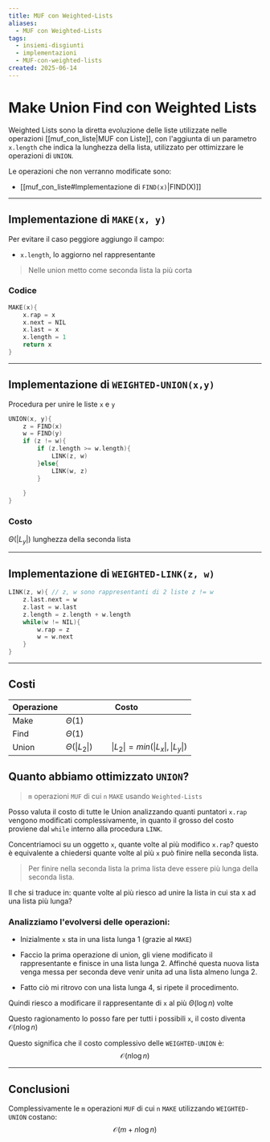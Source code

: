 ```yaml
---
title: MUF con Weighted-Lists
aliases:
  - MUF con Weighted-Lists
tags:
  - insiemi-disgiunti
  - implementazioni
  - MUF-con-weighted-lists
created: 2025-06-14
---
```

# Make Union Find con Weighted Lists
Weighted Lists sono la diretta evoluzione delle liste utilizzate nelle operazioni [[muf_con_liste|MUF con Liste]], con l'aggiunta di un parametro `x.length` che indica la lunghezza della lista, utilizzato per ottimizzare le operazioni di `UNION`.

Le operazioni che non verranno modificate sono:
- [[muf_con_liste#Implementazione di `FIND(x)`|FIND(X)]]

---

## Implementazione di `MAKE(x, y)`
Per evitare il caso peggiore aggiungo il campo:
- `x.length`, lo aggiorno nel rappresentante
> Nelle union metto come seconda lista la più corta

### Codice
```c
MAKE(x){
	x.rap = x
	x.next = NIL
	x.last = x
	x.length = 1
	return x
}
```


---

## Implementazione di `WEIGHTED-UNION(x,y)`

Procedura per unire le liste `x` e `y`

```c
UNION(x, y){
	z = FIND(x)
	w = FIND(y)
	if (z != w){
		if (z.length >= w.length){
			LINK(z, w)
		}else{
			LINK(w, z)
		}
		
	}
}
```
### Costo
$\Theta(|L_y|)$ lunghezza della seconda lista

---

## Implementazione di `WEIGHTED-LINK(z, w)`

```c
LINK(z, w){ // z, w sono rappresentanti di 2 liste z != w
	z.last.next = w
	z.last = w.last
	z.length = z.length + w.length
	while(w != NIL){
		w.rap = z
		w = w.next
	}
}
```


---

## Costi

| Operazione | Costo                                                     |
| ---------- | --------------------------------------------------------- |
| Make       | $\Theta(1)$                                               |
| Find       | $\Theta(1)$                                               |
| Union      | $\Theta(\|L_2\|)\quad\quad \|L_2\|=min(\|L_x\|, \|L_y\|)$ |

## Quanto abbiamo ottimizzato `UNION`?

>`m` operazioni `MUF` di cui `n` `MAKE` usando `Weighted-Lists`

Posso valuta il costo di tutte le Union analizzando quanti puntatori `x.rap` vengono modificati complessivamente, in quanto il grosso del costo proviene dal `while` interno alla procedura `LINK`.

Concentriamoci su un oggetto `x`, quante volte al più modifico `x.rap`?
questo è equivalente a chiedersi quante volte al più `x` può finire nella seconda lista.

> Per finire nella seconda lista la prima lista deve essere più lunga della seconda lista.

Il che si traduce in: quante volte al più riesco ad unire la lista in cui sta x ad una lista più lunga?

### Analizziamo l'evolversi delle operazioni:

- Inizialmente `x` sta in una lista lunga 1 (grazie al `MAKE`)
	
- Faccio la prima operazione di union, gli viene modificato il rappresentante e finisce in una lista lunga 2.
	Affinché questa nuova lista venga messa per seconda deve venir unita ad una lista almeno lunga 2.

- Fatto ciò mi ritrovo con una lista lunga 4, si ripete il procedimento.



Quindi riesco a modificare il rappresentante di `x` al più $\Theta(\log n)$ volte

Questo ragionamento lo posso fare per tutti i possibili `x`, il costo diventa $\mathcal{O}(n\log{n})$

Questo significa che il costo complessivo delle `WEIGHTED-UNION` è:
$$
 \mathcal{O}(n\log{n})
$$


---

## Conclusioni 

Complessivamente le `m` operazioni `MUF` di cui `n` `MAKE` utilizzando `WEIGHTED-UNION` costano:
$$
\mathcal{O}(m + n\log{n})
$$